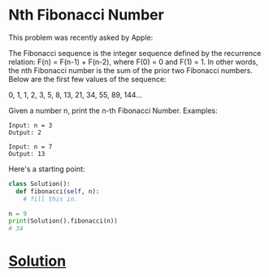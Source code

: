 # Nth Fibonacci Number

This problem was recently asked by Apple:

The Fibonacci sequence is the integer sequence defined by the recurrence relation: F(n) = F(n-1) + F(n-2), where F(0) = 0 and F(1) = 1. In other words, the nth Fibonacci number is the sum of the prior two Fibonacci numbers. Below are the first few values of the sequence:

0, 1, 1, 2, 3, 5, 8, 13, 21, 34, 55, 89, 144...

Given a number n, print the n-th Fibonacci Number.
Examples:
```
Input: n = 3
Output: 2

Input: n = 7
Output: 13
```
Here's a starting point:

```python
class Solution():
  def fibonacci(self, n):
    # fill this in.

n = 9
print(Solution().fibonacci(n))
# 34
```

# [Solution](solution.md)